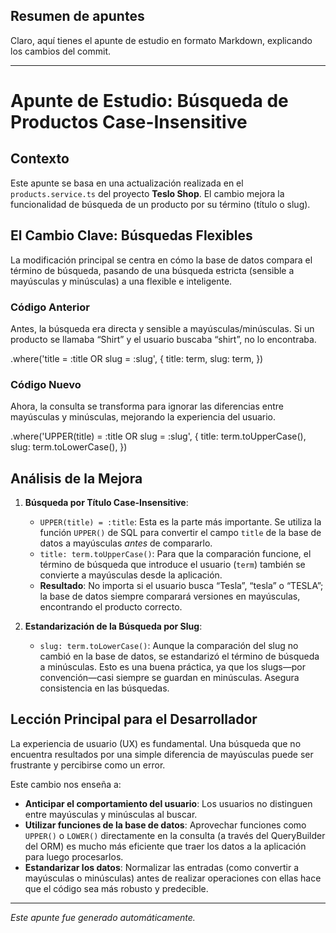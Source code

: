 ## Resumen de apuntes
Claro, aquí tienes el apunte de estudio en formato Markdown, explicando los cambios del commit.

***

# Apunte de Estudio: Búsqueda de Productos Case-Insensitive

## Contexto

Este apunte se basa en una actualización realizada en el `products.service.ts` del proyecto **Teslo Shop**. El cambio mejora la funcionalidad de búsqueda de un producto por su término (título o slug).

## El Cambio Clave: Búsquedas Flexibles

La modificación principal se centra en cómo la base de datos compara el término de búsqueda, pasando de una búsqueda estricta (sensible a mayúsculas y minúsculas) a una flexible e inteligente.

### Código Anterior

Antes, la búsqueda era directa y sensible a mayúsculas/minúsculas. Si un producto se llamaba “Shirt” y el usuario buscaba “shirt”, no lo encontraba.

.where('title = :title OR slug = :slug', {
  title: term,
  slug: term,
})

### Código Nuevo

Ahora, la consulta se transforma para ignorar las diferencias entre mayúsculas y minúsculas, mejorando la experiencia del usuario.

.where('UPPER(title) = :title OR slug = :slug', {
  title: term.toUpperCase(),
  slug: term.toLowerCase(),
})

## Análisis de la Mejora

1.  **Búsqueda por Título Case-Insensitive**:
    *   `UPPER(title) = :title`: Esta es la parte más importante. Se utiliza la función `UPPER()` de SQL para convertir el campo `title` de la base de datos a mayúsculas *antes* de compararlo.
    *   `title: term.toUpperCase()`: Para que la comparación funcione, el término de búsqueda que introduce el usuario (`term`) también se convierte a mayúsculas desde la aplicación.
    *   **Resultado**: No importa si el usuario busca “Tesla”, “tesla” o “TESLA”; la base de datos siempre comparará versiones en mayúsculas, encontrando el producto correcto.

2.  **Estandarización de la Búsqueda por Slug**:
    *   `slug: term.toLowerCase()`: Aunque la comparación del slug no cambió en la base de datos, se estandarizó el término de búsqueda a minúsculas. Esto es una buena práctica, ya que los slugs—por convención—casi siempre se guardan en minúsculas. Asegura consistencia en las búsquedas.

## Lección Principal para el Desarrollador

La experiencia de usuario (UX) es fundamental. Una búsqueda que no encuentra resultados por una simple diferencia de mayúsculas puede ser frustrante y percibirse como un error.

Este cambio nos enseña a:
*   **Anticipar el comportamiento del usuario**: Los usuarios no distinguen entre mayúsculas y minúsculas al buscar.
*   **Utilizar funciones de la base de datos**: Aprovechar funciones como `UPPER()` o `LOWER()` directamente en la consulta (a través del QueryBuilder del ORM) es mucho más eficiente que traer los datos a la aplicación para luego procesarlos.
*   **Estandarizar los datos**: Normalizar las entradas (como convertir a mayúsculas o minúsculas) antes de realizar operaciones con ellas hace que el código sea más robusto y predecible.

---
*Este apunte fue generado automáticamente.*
